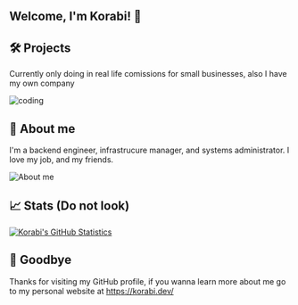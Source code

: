 ## Welcome, I'm Korabi! 👋

## 🛠️ Projects
Currently only doing in real life comissions for small businesses, also I have my own company

<img src="https://media1.tenor.com/images/0660efe82fa3da42ed56eef013171835/tenor.gif?itemid=16596559" alt="coding">

## 📜 About me 
I'm a backend engineer, infrastrucure manager, and systems administrator. I love my job, and my friends.

<img src="https://media1.tenor.com/images/3fd85814ea4e2e257943f14e3d76d331/tenor.gif?itemid=16969045" alt="About me">

## 📈 Stats (Do not look)
[![Korabi's GitHub Statistics](https://githubstats-git-main-korabi20devs-projects.vercel.app/api?username=Korabi-Dev&count_private=true&show_icons=true&theme=radical)](https://www.youtube.com/watch?v=dQw4w9WgXcQ)

## 👋 Goodbye
Thanks for visiting my GitHub profile, if you wanna learn more about me go to my personal website at https://korabi.dev/
